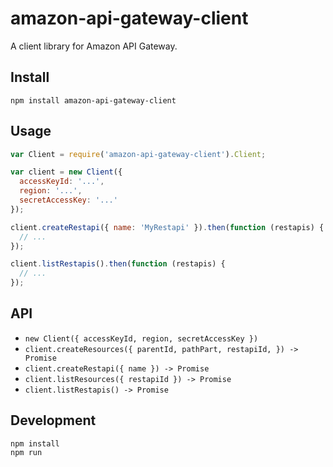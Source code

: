 # amazon-api-gateway-client
A client library for Amazon API Gateway.

## Install
```
npm install amazon-api-gateway-client
```

## Usage
```js
var Client = require('amazon-api-gateway-client').Client;

var client = new Client({
  accessKeyId: '...',
  region: '...',
  secretAccessKey: '...'
});

client.createRestapi({ name: 'MyRestapi' }).then(function (restapis) {
  // ...
});

client.listRestapis().then(function (restapis) {
  // ...
});
```

## API
- `new Client({ accessKeyId, region, secretAccessKey })`
- `client.createResources({ parentId, pathPart, restapiId, }) -> Promise`
- `client.createRestapi({ name }) -> Promise`
- `client.listResources({ restapiId }) -> Promise`
- `client.listRestapis() -> Promise`

## Development
```
npm install
npm run
```
